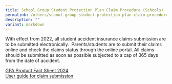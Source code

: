 ```yaml
---
title: School Group Student Protection Plan Claim Procedure (Schools)
permalink: /others/school-group-student-protection-plan-claim-procedure-schools/
description: ""
variant: markdown
---
```

With effect from 2022, all student accident insurance claims submission are to be submitted electronically.&nbsp; Parents/students are to submit their claims online and check the claims status through the online portal. All claims should be submitted as soon as possible subjected to a cap of 365 days from the date of accident. &nbsp;&nbsp;

[GPA Product Fact Sheet 2024](/files/Others/Product_Fact_Sheet__Year_2024_May__Revised.pdf)<br>
[User guide for claim submission](/files/Student%20GPA%20User%20Guide%20Parent.pdf)
